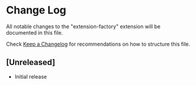 # Change Log

All notable changes to the "extension-factory" extension will be documented in this file.

Check [Keep a Changelog](http://keepachangelog.com/) for recommendations on how to structure this file.

## [Unreleased]

- Initial release